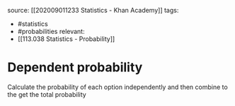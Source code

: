 source: [[202009011233 Statistics - Khan Academy]]
tags:
- #statistics 
- #probabilities 
relevant:
- [[113.038 Statistics - Probability]]

# Dependent probability

Calculate the probability of each option independently and then combine to the get the total probability

